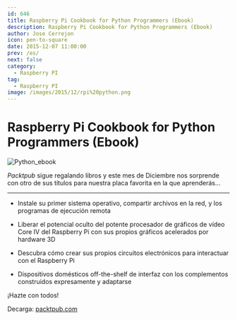 ```yaml
---
id: 646
title: Raspberry Pi Cookbook for Python Programmers (Ebook)
description: Raspberry Pi Cookbook for Python Programmers (Ebook)
author: Jose Cerrejon
icon: pen-to-square
date: 2015-12-07 11:00:00
prev: /es/
next: false
category:
  - Raspberry PI
tag:
  - Raspberry PI
image: /images/2015/12/rpi%20python.png
---
```


# Raspberry Pi Cookbook for Python Programmers (Ebook)

![Python_ebook](/images/2015/12/rpi%20python.png)

*Packtpub* sigue regalando libros y este mes de Diciembre nos sorprende con otro de sus títulos para nuestra placa favorita en la que aprenderás...

- - -
* Instale su primer sistema operativo, compartir archivos en la red, y los programas de ejecución remota

* Liberar el potencial oculto del potente procesador de gráficos de vídeo Core IV del Raspberry Pi con sus propios gráficos acelerados por hardware 3D

* Descubra cómo crear sus propios circuitos electrónicos para interactuar con el Raspberry Pi

* Dispositivos domésticos off-the-shelf de interfaz con los complementos construidos expresamente y adaptarse

¡Hazte con todos!

Decarga: [packtpub.com](https://www.packtpub.com/packt/offers/free-learning)